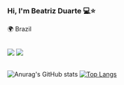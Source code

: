 ### Hi, I'm Beatriz Duarte 💻⭐

🌍 Brazil <br>

<br>
<div> 
  <a href="https://www.instagram.com/duartebibis_/" target="_blank"><img src="https://img.shields.io/badge/Instagram-E4405F?style=for-the-badge&logo=instagram&logoColor=white" target="_blank"></a>
  <a href="mailto:bana2229@gmail.com" target="_blank"><img src="https://img.shields.io/badge/Gmail-D14836?style=for-the-badge&logo=gmail&logoColor=white" target="_blank"></a>
</div>
<br>

![Anurag's GitHub stats](https://github-readme-stats.vercel.app/api?username=anbeatrizduarte&show_icons=false&theme=cobalt)
[![Top Langs](https://github-readme-stats.vercel.app/api/top-langs/?username=anbeatrizduarte&hide_progress=true&theme=cobalt)](https://github.com/anbeatrizduarte/github-readme-stats)



